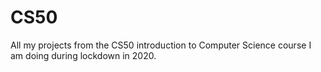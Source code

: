 # CS50
All my projects from the CS50 introduction to Computer Science course I am doing during lockdown in 2020.
